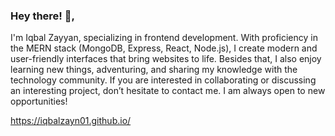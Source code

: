 ### Hey there! 👋,

I'm Iqbal Zayyan, specializing in frontend development. With proficiency in the MERN stack (MongoDB, Express, React, Node.js), I create modern and user-friendly interfaces that bring websites to life. Besides that, I also enjoy learning new things, adventuring, and sharing my knowledge with the technology community. If you are interested in collaborating or discussing an interesting project, don’t hesitate to contact me. I am always open to new opportunities!

https://iqbalzayn01.github.io/
